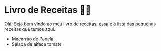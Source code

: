 # Livro de Receitas  :woman_cook:

Olá! Seja bem vindo ao meu livro de receitas, essa é a lista das pequenas receitas que temos aqui. 



   - Macarrão de Panela
   - Salada  de alface tomate
